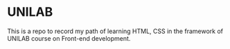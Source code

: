 # UNILAB
This is a repo to record my path of learning HTML, CSS in the framework of UNILAB course on Front-end development.
